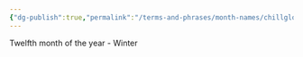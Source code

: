 ```yaml
---
{"dg-publish":true,"permalink":"/terms-and-phrases/month-names/chillglow/"}
---
```


Twelfth month of the year - Winter 